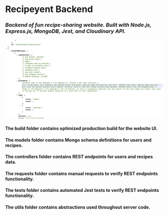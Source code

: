 
# Recipeyent Backend
### *Backend of fun recipe-sharing website. Built with Node.js, Express.js, MongoDB, Jest, and Cloudinary API.*

![Image of Recipe Endpoint](https://github.com/axk5209/recipeyent-backend/blob/master/recipeEndpoint.png)

#### The build folder contains optimized production build for the website UI.
#### The models folder contains Mongo schema definitions for users and recipes.
#### The controllers folder contains REST endpoints for users and recipes data.
#### The requests folder contains manual requests to verify REST endpoints functionality.
#### The tests folder contains automated Jest tests to verify REST endpoints functionality.
#### The utils folder contains abstractions used throughout server code.
